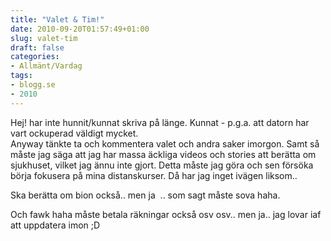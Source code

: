 ```yaml
---
title: "Valet & Tim!"
date: 2010-09-20T01:57:49+01:00
slug: valet-tim
draft: false
categories:
- Allmänt/Vardag
tags:
- blogg.se
- 2010
---
```

Hej! har inte hunnit/kunnat skriva på länge. Kunnat - p.g.a. att datorn har vart ockuperad väldigt mycket.  
Anyway tänkte ta och kommentera valet och andra saker imorgon. Samt så måste jag säga att jag har massa äckliga videos och stories att berätta om sjukhuset, vilket jag ännu inte gjort. Detta måste jag göra och sen försöka börja fokusera på mina distanskurser. Då har jag inget ivägen liksom..  
  
  
  
Ska berätta om bion också.. men ja  .. som sagt måste sova haha.  
  
  
  
Och fawk haha måste betala räkningar också osv osv.. men ja.. jag lovar iaf att uppdatera imon ;D